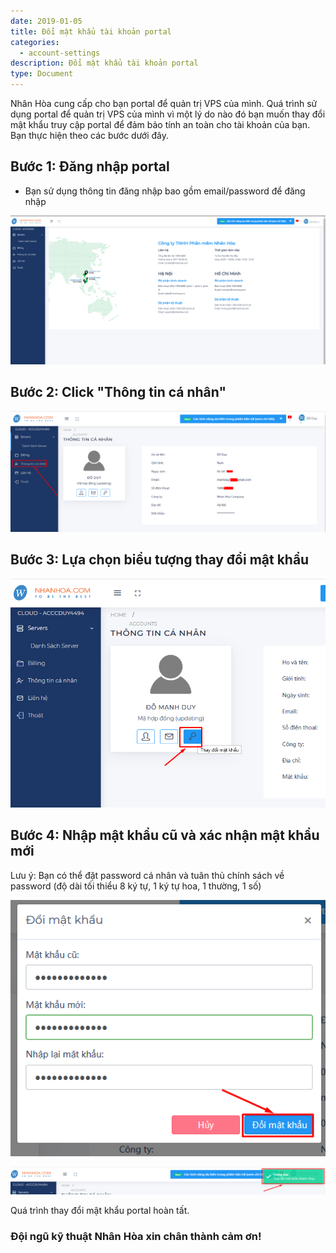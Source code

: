 ```yaml
---
date: 2019-01-05
title: Đổi mật khẩu tài khoản portal
categories:
  - account-settings
description: Đổi mật khẩu tài khoản portal
type: Document
---
```


Nhân Hòa cung cấp cho bạn portal để quản trị VPS của mình. Quá trình sử dụng portal để quản trị VPS của mình vì một lý do nào đó bạn muốn thay đổi mật khẩu truy cập portal để đảm bảo tính an toàn cho tài khoản của bạn. Bạn thực hiện theo các bước dưới đây.

## Bước 1: Đăng nhập portal

+ Bạn sử dụng thông tin đăng nhập bao gồm email/password để đăng nhập

![](/images/img-change-pass-portal/Screenshot_568.png)

## Bước 2: Click "**Thông tin cá nhân**"

![](/images/img-change-pass-portal/Screenshot_580.png)

## Bước 3: Lựa chọn biểu tượng thay đổi mật khẩu

![](/images/img-change-pass-portal/Screenshot_584.png)

## Bước 4: Nhập mật khẩu cũ và xác nhận mật khẩu mới

Lưu ý: Bạn có thể đặt password cá nhân và tuân thủ chính sách về password (độ dài tối thiểu 8 ký tự, 1 ký tự hoa, 1 thường, 1 số)

![](/images/img-change-pass-portal/Screenshot_585.png)


![](/images/img-change-pass-portal/Screenshot_586.png)

Quá trình thay đổi mật khẩu portal hoàn tất.

### Đội ngũ kỹ thuật Nhân Hòa xin chân thành cảm ơn!